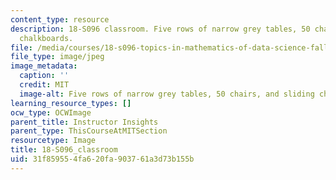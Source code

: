 ```yaml
---
content_type: resource
description: 18-S096 classroom. Five rows of narrow grey tables, 50 chairs, and sliding
  chalkboards.
file: /media/courses/18-s096-topics-in-mathematics-of-data-science-fall-2015/31f859554fa620fa903761a3d73b155b_18-S096_classroom.jpg
file_type: image/jpeg
image_metadata:
  caption: ''
  credit: MIT
  image-alt: Five rows of narrow grey tables, 50 chairs, and sliding chalkboards.
learning_resource_types: []
ocw_type: OCWImage
parent_title: Instructor Insights
parent_type: ThisCourseAtMITSection
resourcetype: Image
title: 18-S096_classroom
uid: 31f85955-4fa6-20fa-9037-61a3d73b155b
---
```

